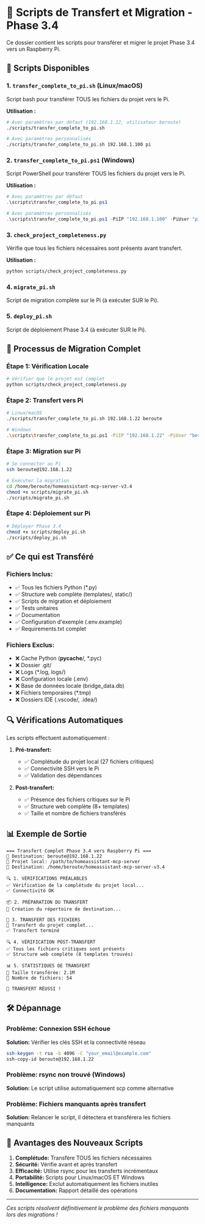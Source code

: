 # 🚀 Scripts de Transfert et Migration - Phase 3.4

Ce dossier contient les scripts pour transférer et migrer le projet Phase 3.4 vers un Raspberry Pi.

## 📁 Scripts Disponibles

### 1. `transfer_complete_to_pi.sh` (Linux/macOS)
Script bash pour transférer TOUS les fichiers du projet vers le Pi.

**Utilisation :**
```bash
# Avec paramètres par défaut (192.168.1.22, utilisateur beroute)
./scripts/transfer_complete_to_pi.sh

# Avec paramètres personnalisés
./scripts/transfer_complete_to_pi.sh 192.168.1.100 pi
```

### 2. `transfer_complete_to_pi.ps1` (Windows)
Script PowerShell pour transférer TOUS les fichiers du projet vers le Pi.

**Utilisation :**
```powershell
# Avec paramètres par défaut
.\scripts\transfer_complete_to_pi.ps1

# Avec paramètres personnalisés
.\scripts\transfer_complete_to_pi.ps1 -PiIP "192.168.1.100" -PiUser "pi"
```

### 3. `check_project_completeness.py`
Vérifie que tous les fichiers nécessaires sont présents avant transfert.

**Utilisation :**
```bash
python scripts/check_project_completeness.py
```

### 4. `migrate_pi.sh`
Script de migration complète sur le Pi (à exécuter SUR le Pi).

### 5. `deploy_pi.sh`
Script de déploiement Phase 3.4 (à exécuter SUR le Pi).

## 🔄 Processus de Migration Complet

### Étape 1: Vérification Locale
```bash
# Vérifier que le projet est complet
python scripts/check_project_completeness.py
```

### Étape 2: Transfert vers Pi
```bash
# Linux/macOS
./scripts/transfer_complete_to_pi.sh 192.168.1.22 beroute

# Windows
.\scripts\transfer_complete_to_pi.ps1 -PiIP "192.168.1.22" -PiUser "beroute"
```

### Étape 3: Migration sur Pi
```bash
# Se connecter au Pi
ssh beroute@192.168.1.22

# Exécuter la migration
cd /home/beroute/homeassistant-mcp-server-v3.4
chmod +x scripts/migrate_pi.sh
./scripts/migrate_pi.sh
```

### Étape 4: Déploiement sur Pi
```bash
# Déployer Phase 3.4
chmod +x scripts/deploy_pi.sh
./scripts/deploy_pi.sh
```

## ✅ Ce qui est Transféré

### Fichiers Inclus:
- ✅ Tous les fichiers Python (*.py)
- ✅ Structure web complète (templates/, static/)
- ✅ Scripts de migration et déploiement
- ✅ Tests unitaires
- ✅ Documentation
- ✅ Configuration d'exemple (.env.example)
- ✅ Requirements.txt complet

### Fichiers Exclus:
- ❌ Cache Python (__pycache__/, *.pyc)
- ❌ Dossier .git/
- ❌ Logs (*.log, logs/)
- ❌ Configuration locale (.env)
- ❌ Base de données locale (bridge_data.db)
- ❌ Fichiers temporaires (*.tmp)
- ❌ Dossiers IDE (.vscode/, .idea/)

## 🔍 Vérifications Automatiques

Les scripts effectuent automatiquement :

1. **Pré-transfert:**
   - ✅ Complétude du projet local (27 fichiers critiques)
   - ✅ Connectivité SSH vers le Pi
   - ✅ Validation des dépendances

2. **Post-transfert:**
   - ✅ Présence des fichiers critiques sur le Pi
   - ✅ Structure web complète (8+ templates)
   - ✅ Taille et nombre de fichiers transférés

## 📊 Exemple de Sortie

```
=== Transfert Complet Phase 3.4 vers Raspberry Pi ===
🔗 Destination: beroute@192.168.1.22
📁 Projet local: /path/to/homeassistant-mcp-server
📁 Destination: /home/beroute/homeassistant-mcp-server-v3.4

🔍 1. VÉRIFICATIONS PRÉALABLES
✅ Vérification de la complétude du projet local...
✅ Connectivité OK

📦 2. PRÉPARATION DU TRANSFERT
📁 Création du répertoire de destination...

🚀 3. TRANSFERT DES FICHIERS
📂 Transfert du projet complet...
✅ Transfert terminé

🔍 4. VÉRIFICATION POST-TRANSFERT
✅ Tous les fichiers critiques sont présents
✅ Structure web complète (8 templates trouvés)

📊 5. STATISTIQUES DE TRANSFERT
📁 Taille transférée: 2.1M
📄 Nombre de fichiers: 54

🎉 TRANSFERT RÉUSSI !
```

## 🛠️ Dépannage

### Problème: Connexion SSH échoue
**Solution:** Vérifier les clés SSH et la connectivité réseau
```bash
ssh-keygen -t rsa -b 4096 -C "your_email@example.com"
ssh-copy-id beroute@192.168.1.22
```

### Problème: rsync non trouvé (Windows)
**Solution:** Le script utilise automatiquement scp comme alternative

### Problème: Fichiers manquants après transfert
**Solution:** Relancer le script, il détectera et transférera les fichiers manquants

## 🎯 Avantages des Nouveaux Scripts

1. **Complétude:** Transfère TOUS les fichiers nécessaires
2. **Sécurité:** Vérifie avant et après transfert
3. **Efficacité:** Utilise rsync pour les transferts incrémentaux
4. **Portabilité:** Scripts pour Linux/macOS ET Windows
5. **Intelligence:** Exclut automatiquement les fichiers inutiles
6. **Documentation:** Rapport détaillé des opérations

---
*Ces scripts résolvent définitivement le problème des fichiers manquants lors des migrations !*